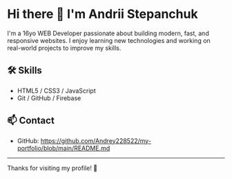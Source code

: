 # Hi there 👋 I'm Andrii Stepanchuk 

I'm a 16yo WEB Developer passionate about building modern, fast, and responsive websites. I enjoy learning new technologies and working on real-world projects to improve my skills.

## 🛠 Skills

- HTML5 / CSS3 / JavaScript
- Git / GitHub / Firebase

## 📫 Contact

   
- GitHub: https://github.com/Andrey228522/my-portfolio/blob/main/README.md

---

Thanks for visiting my profile! 🚀
